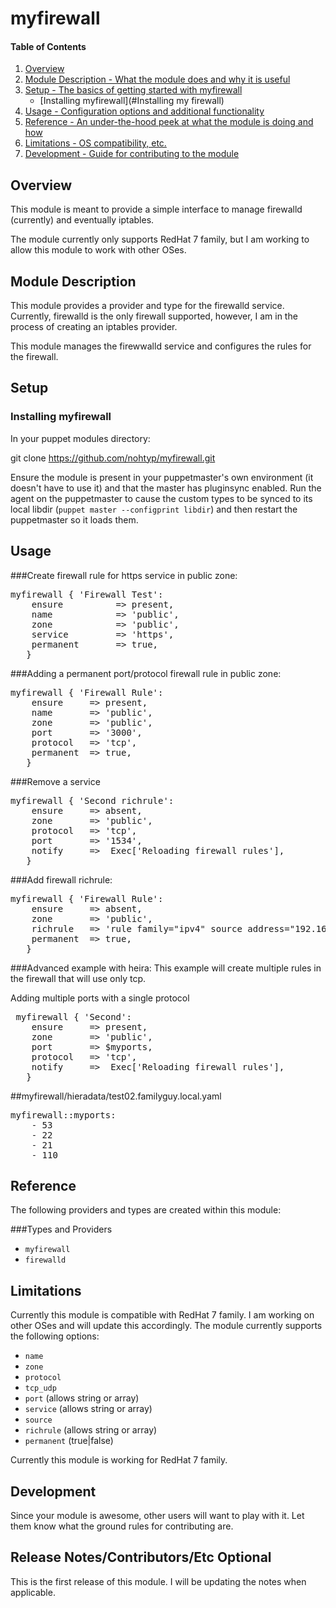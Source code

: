 # myfirewall

#### Table of Contents

1. [Overview](#overview)
2. [Module Description - What the module does and why it is useful](#module-description)
3. [Setup - The basics of getting started with myfirewall](#setup)
    * [Installing myfirewall](#Installing my firewall)
4. [Usage - Configuration options and additional functionality](#usage)
5. [Reference - An under-the-hood peek at what the module is doing and how](#reference)
5. [Limitations - OS compatibility, etc.](#limitations)
6. [Development - Guide for contributing to the module](#development)

## Overview

This module is meant to provide a simple interface to manage firewalld (currently)
and eventually iptables.

The module currently only supports RedHat 7 family, but I am working to allow this 
module to work with other OSes.

## Module Description

This module provides a provider and type for the firewalld service.  Currently,
firewalld is the only firewall supported, however, I am in the process of creating
an iptables provider.

This module manages the firewwalld service and configures the rules for the
firewall.

## Setup

### Installing myfirewall
In your puppet modules directory:

  git clone https://github.com/nohtyp/myfirewall.git

Ensure the module is present in your puppetmaster's own environment (it doesn't
have to use it) and that the master has pluginsync enabled.  Run the agent on
the puppetmaster to cause the custom types to be synced to its local libdir
(`puppet master --configprint libdir`) and then restart the puppetmaster so it
loads them.

## Usage

###Create firewall rule for https service in public zone:

<pre>
myfirewall { 'Firewall Test':
    ensure          => present,
    name            => 'public',
    zone            => 'public',
    service         => 'https',
    permanent       => true,
   }
</pre>

###Adding a permanent port/protocol firewall rule in public zone:

<pre>
myfirewall { 'Firewall Rule':
    ensure     => present,
    name       => 'public',
    zone       => 'public',
    port       => '3000',
    protocol   => 'tcp',
    permanent  => true,
   }
</pre>

###Remove a service

<pre>
myfirewall { 'Second richrule':
    ensure     => absent,
    zone       => 'public',
    protocol   => 'tcp',
    port       => '1534',
    notify     =>  Exec['Reloading firewall rules'],
   }
</pre>

###Add firewall richrule:

<pre>
myfirewall { 'Firewall Rule':
    ensure     => absent,
    zone       => 'public',
    richrule   => 'rule family="ipv4" source address="192.168.10.0/24" port port="3001" protocol="tcp" accept',
    permanent  => true,
   }
</pre>



###Advanced example with heira:
This example will create multiple rules in the firewall
that will use only tcp.

Adding multiple ports with a single protocol
<pre>
 myfirewall { 'Second':
    ensure     => present,
    zone       => 'public',
    port       => $myports,
    protocol   => 'tcp',
    notify     =>  Exec['Reloading firewall rules'],
   }
</pre>

##myfirewall/hieradata/test02.familyguy.local.yaml
<pre>
myfirewall::myports:
    - 53
    - 22
    - 21
    - 110
</pre>


## Reference

The following providers and types are created within this module:

###Types and Providers
- `myfirewall`
- `firewalld`

## Limitations

Currently this module is compatible with RedHat 7 family.  I am working on 
other OSes and will update this accordingly.  The module currently
supports the following options:

- `name`
- `zone`
- `protocol`
- `tcp_udp`
- `port` (allows string or array)
- `service` (allows string or array)
- `source`
- `richrule` (allows string or array)
- `permanent` (true|false)

Currently this module is working for RedHat 7 family.

## Development

Since your module is awesome, other users will want to play with it. Let them
know what the ground rules for contributing are.

## Release Notes/Contributors/Etc **Optional**
This is the first release of this module.  I will be updating
the notes when applicable.
